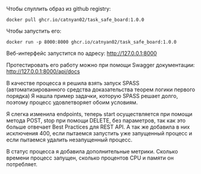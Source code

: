 Чтобы спуллить образ из github registry:

```docker pull ghcr.io/catnyan02/task_safe_board:1.0.0```

Чтобы запустить его:

```docker run -p 8000:8000 ghcr.io/catnyan02/task_safe_board:1.0.0```

Веб-интерфейс запустится по адресу: http://127.0.0.1:8000

Протестировать его работу можно при помощи Swagger документации: http://127.0.0.1:8000/api/docs

В качестве процесса я решила взять запуск SPASS (автоматизированного
средства доказательства теорем логики первого порядка) 
Я нашла пример задачки, которую SPASS решает долго, 
поэтому процесс удовлетворяет обоим условиям.

Я слегка изменила endpoints, теперь start осуществляется при помощи метода
POST, stop при помощи DELETE, без параметров, так как это больше отвечает
Best Practices для REST API. А так же добавила в них исключения 400,
если пытаемся запустить уже запущенный процесс и если пытаемся удалить
незапущенный процесс.

В статус процесса я добавила дополнительные метрики. Сколько времени процесс запущен, 
сколько процентов CPU и памяти он потребляет.
